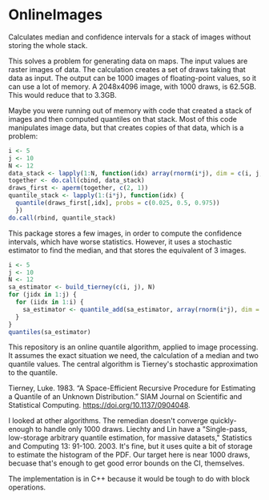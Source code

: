 # OnlineImages

Calculates median and confidence intervals for a stack of images without storing the whole stack.

This solves a problem for generating data on maps. The input values are raster images of data. The calculation creates a set of draws taking that data as input. The output can be 1000 images of floating-point values, so it can use a lot of memory. A 2048x4096 image, with 1000 draws, is 62.5GB. This would reduce that to 3.3GB.

Maybe you were running out of memory with code that created a stack of images and then computed quantiles on that stack. Most of this code manipulates image data, but that creates copies of that data, which is a problem:
```R
i <- 5
j <- 10
N <- 12
data_stack <- lapply(1:N, function(idx) array(rnorm(i*j), dim = c(i, j, 1)))
together <- do.call(cbind, data_stack)
draws_first <- aperm(together, c(2, 1))
quantile_stack <- lapply(1:(i*j), function(idx) {
  quantile(draws_first[,idx], probs = c(0.025, 0.5, 0.975))
  })
do.call(rbind, quantile_stack)
```
This package stores a few images, in order to compute the confidence intervals, which have worse statistics. However, it uses a stochastic estimator to find the median, and that stores the equivalent of 3 images.
```R
i <- 5
j <- 10
N <- 12
sa_estimator <- build_tierney(c(i, j), N)
for (jidx in 1:j) {
  for (iidx in 1:i) {
    sa_estimator <- quantile_add(sa_estimator, array(rnorm(i*j), dim = c(i, j)))
  }
}
quantiles(sa_estimator)
```

This repository is an online quantile algorithm, applied to image processing. It assumes the exact situation we need, the calculation of a median and two quantile values. The central algorithm is Tierney's stochastic approximation
to the quantile.

Tierney, Luke. 1983. “A Space-Efficient Recursive Procedure for Estimating
a Quantile of an Unknown Distribution.” SIAM Journal on Scientific and
Statistical Computing. https://doi.org/10.1137/0904048.

I looked at other algorithms. The remedian doesn't converge quickly-enough to handle only
1000 draws. Liechty and Lin have a "Single-pass, low-storage arbitrary quantile estimation, for
massive datasets," Statistics and Computing 13: 91-100. 2003. It's fine, but it uses quite a bit
of storage to estimate the histogram of the PDF. Our target here is near 1000 draws, becuase that's
enough to get good error bounds on the CI, themselves.

The implementation is in C++ because it would be tough to do with block operations.
